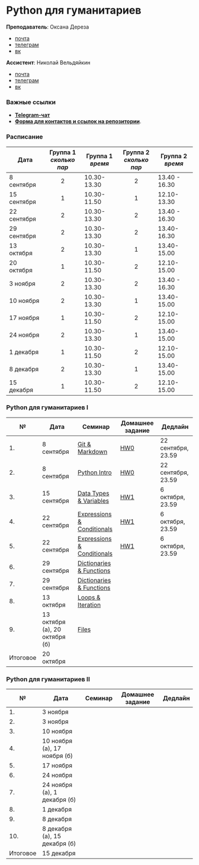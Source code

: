 # Python для гуманитариев

**Преподаватель**: Оксана Дереза

* [почта](mailto:oksana.dereza@gmail.com)
* [телеграм](https://t.me/ancatmara)
* [вк](https://vk.com/ancatmara)

**Ассистент**: Николай Вельдяйкин

* [почта](mailto:noveldyaykin@edu.hse.ru)
* [телеграм](https://t.me/NickVeld)
* [вк](https://vk.com/kolabnya)

### Важные ссылки
* [**Telegram-чат**](https://t.me/joinchat/ADMP3Udx7TaLyTs_801hCA)
* [**Форма для контактов и ссылок на репозитории**](https://goo.gl/forms/AYCGyvmCDTGL3If33).

### Расписание

|Дата | Группа 1 <br> *сколько пар* | Группа 1 <br> *время*  |  Группа 2 <br> *сколько пар*  | Группа 2 <br> *время*  |
|-----|:---------------------------:|------------------|:----------------------------:|------------------| 
|8 сентября | 2 | 10.30-13.30 | 2 | 13.40 - 16.30|
|15 сентября | 1 | 10.30-11.50 | 1 | 12.10-13.30|
|22 сентября | 2 | 10.30-13.30 | 2 | 13.40 - 16.30|
|29 сентября | 2 | 10.30-13.30 | 2 | 13.40-16.30|
|13 октября | 2 | 10.30-13.30 | 1 | 13.40-15.00|
|20 октября | 1 | 10.30-11.50 | 2 | 12.10-15.00|
|3 ноября | 2 | 10.30-13.30 | 2 | 13.40 - 16.30|
|10 ноября | 2 | 10.30-13.30 | 1 | 13.40-15.00|
|17 ноября | 1 | 10.30-11.50 | 2 | 12.10-15.00|
|24 ноября | 2 | 10.30-13.30 | 1 | 13.40-15.00|
|1 декабря | 1 | 10.30-11.50 | 2 | 12.10-15.00|
|8 декабря |  2 | 10.30-13.30 | 1 | 13.40-15.00|
|15 декабря | 1 | 10.30-11.50 | 2 | 12.10-15.00|

### Python для гуманитариев I

|№| Дата | Семинар | Домашнее задание | Дедлайн |
|-|------|---------|------------------|---------|
|1.|8 сентября| [Git & Markdown](./Classes/1)|[HW0](./Homeworks/HW0.md)|22 сентября, 23.59|
|2.|8 сентября|[Python Intro](./Classes/2)|[HW0](./Homeworks/HW0.md)|22 сентября, 23.59|
|3.|15 сентября|[Data Types & Variables](./Classes/3)|[HW1](./Homeworks/HW1.md)|6 октября, 23.59|
|4.|22 сентября|[Expressions & Conditionals](./Classes/4)|[HW1](./Homeworks/HW1.md)|6 октября, 23.59|
|5.|22 сентября|[Expressions & Conditionals](./Classes/4)|[HW1](./Homeworks/HW1.md)|6 октября, 23.59|
|6.|29 сентября|[Dictionaries & Functions](./Classes/5)|||
|7.|29 сентября|[Dictionaries & Functions](./Classes/5)|||
|8.|13 октября|[Loops & Iteration](./Classes/6)|||
|9.|13 октября (а), 20 октября (б)|[Files](./Classes/7)|||
|Итоговое|20 октября||||

### Python для гуманитариев II

|№| Дата | Семинар | Домашнее задание | Дедлайн |
|-|------|---------|------------------|---------|
|1.|3 ноября||||
|2.|3 ноября||||
|3.|10 ноября||||
|4.|10 ноября (а), 17 ноября (б)||||
|5.|17 ноября||||
|6.|24 ноября||||
|7.|24 ноября (а), 1 декабря (б)||||
|8.|1 декабря||||
|9.|8 декабря||||
|10.|8 декабря (а), 15 декабря (б)||||
|Итоговое|15 декабря||||
